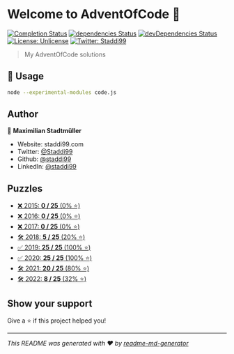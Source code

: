 # Welcome to AdventOfCode 👋
[![Completion Status](https://img.shields.io/endpoint?url=https://raw.githubusercontent.com/staddi99/AdventOfCode/master/.github/badges/completion.json)](https://github.com/staddi99/AdventOfCode)
[![dependencies Status](https://status.david-dm.org/gh/staddi99/AdventOfCode.svg)](https://david-dm.org/staddi99/AdventOfCode)
[![devDependencies Status](https://status.david-dm.org/gh/staddi99/AdventOfCode.svg?type=dev)](https://david-dm.org/staddi99/AdventOfCode?type=dev)
[![License: Unlicense](https://img.shields.io/github/license/staddi99/AdventOfCode)](LICENSE)
[![Twitter: Staddi99](https://img.shields.io/twitter/follow/Staddi99.svg?style=social)](https://twitter.com/Staddi99)

> My AdventOfCode solutions

## 🚀 Usage

```sh
node --experimental-modules code.js
```

## Author

👤 **Maximilian Stadtmüller**

* Website: staddi99.com
* Twitter: [@Staddi99](https://twitter.com/Staddi99)
* Github: [@staddi99](https://github.com/staddi99)
* LinkedIn: [@staddi99](https://linkedin.com/in/staddi99)

## Puzzles

*  [❌ 2015: **0 / 25** (0% ⭐️)](2015)
*  [❌ 2016: **0 / 25** (0% ⭐️)](2016)
*  [❌ 2017: **0 / 25** (0% ⭐️)](2017)
*  [🛠️ 2018: **5 / 25** (20% ⭐️)](2018)
*  [✅ 2019: **25 / 25** (100% ⭐️)](2019)
*  [✅ 2020: **25 / 25** (100% ⭐️)](2020)
*  [🛠️ 2021: **20 / 25** (80% ⭐️)](2021)
*  [🛠️ 2022: **8 / 25** (32% ⭐️)](2022)

## Show your support

Give a ⭐️ if this project helped you!


***
_This README was generated with ❤️ by [readme-md-generator](https://github.com/kefranabg/readme-md-generator)_